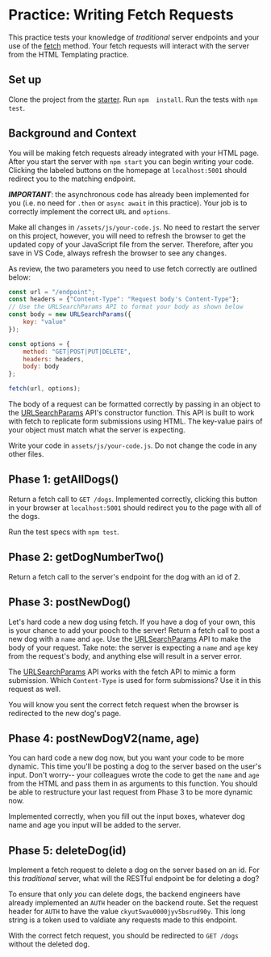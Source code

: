 # Practice: Writing Fetch Requests

This practice tests your knowledge of *traditional* server endpoints and 
your use of the [fetch] method. Your fetch requests will interact with the server 
from the HTML Templating practice. 

## Set up

Clone the project from the [starter]. Run `npm  install`. Run the tests with
`npm test`.

## Background and Context

You will be making fetch requests already integrated with your HTML page. After
you start the server with `npm start` you can begin writing your code. Clicking
the labeled buttons on the homepage at `localhost:5001` should redirect you to
the matching endpoint. 

***IMPORTANT***: the asynchronous code has already been implemented for you (i.e. 
no need for `.then` or `async await` in this practice). Your job is to correctly 
implement the correct `URL` and `options`. 

Make all changes in `/assets/js/your-code.js`. No need to restart the server on
this project, however, you will need to refresh the browser to get the updated
copy of your JavaScript file from the server. Therefore, after you save in VS Code, 
always refresh the browser to see any changes. 

As review, the two parameters you need to use fetch correctly are outlined
below: 

```js
const url = "/endpoint";
const headers = {"Content-Type": "Request body's Content-Type"};
// Use the URLSearchParams API to format your body as shown below
const body = new URLSearchParams({
    key: "value"
});

const options = {
    method: "GET|POST|PUT|DELETE", 
    headers: headers,
    body: body
};

fetch(url, options);
```

The body of a request can be formatted correctly by passing in an object to the
[URLSearchParams] API's constructor function.  This API is built to work with fetch
to replicate form submissions using HTML. The key-value pairs of your object must match
what the server is expecting.

Write your code in `assets/js/your-code.js`. Do not change the code in any other
files. 


## Phase 1: getAllDogs()

Return a fetch call to `GET /dogs`. Implemented correctly, clicking this 
button in your browser at `localhost:5001` should redirect you to the page 
with all of the dogs. 

Run the test specs with `npm test`.

## Phase 2: getDogNumberTwo()

Return a fetch call to the server's endpoint for the dog with an id of 2.

## Phase 3: postNewDog() 

Let's hard code a new dog using fetch. If you have a dog of your own, this is 
your chance to add your pooch to the server! Return a fetch call to post a new dog 
with a `name` and `age`. Use the [URLSearchParams] API to make the body of your 
request. Take note: the server is expecting a `name` and `age` key from the 
request's body, and anything else will result in a server error. 

The [URLSearchParams] API works with the fetch API to mimic a form submission. Which 
`Content-Type` is used for form submissions? Use it in this request
as well. 

You will know you sent the correct fetch request when the browser is redirected
to the new dog's page. 

## Phase 4: postNewDogV2(name, age) 

You can hard code a new dog now, but you want your code to be more dynamic. This
time you'll be posting a dog to the server based on the user's input. Don't
worry-- your colleagues wrote the code to get the `name` and `age` from the HTML
and pass them in as arguments to this function. You should be able to
restructure your last request from Phase 3 to be more dynamic now. 

Implemented correctly, when you fill out the input boxes, whatever dog name and
age you input will be added to the server. 

## Phase 5: deleteDog(id)

Implement a fetch request to delete a dog on the server based on an id. For this
*traditional* server, what will the RESTful endpoint be for deleting a dog?

To ensure that only *you* can delete dogs, the backend engineers have already
implemented an `AUTH` header on the backend route. Set the request header for
`AUTH` to have the value `ckyut5wau0000jyv5bsrud90y`. This long string is a
token used to valdiate any requests made to this endpoint.

With the correct fetch request, you should be redirected to `GET /dogs` without
the deleted dog.

[starter]: https://github.com/appacademy/practice-for-week-08-fetch-from-server
[URLSearchParams]: https://developer.mozilla.org/en-US/docs/Web/API/URLSearchParams/URLSearchParams
[fetch]: https://developer.mozilla.org/en-US/docs/Web/API/fetch